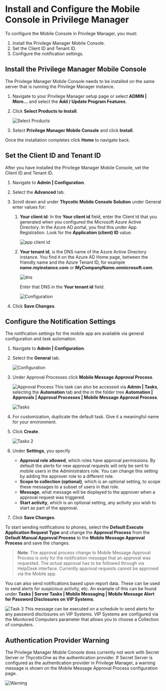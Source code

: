 [title]: # (Configure the Console)
[tags]: # (mobile)
[priority]: # (15003)
# Install and Configure the Mobile Console in Privilege Manager

To configure the Mobile Console in Privilege Manager, you must:

1. Install the Privilege Manager Mobile Console.
1. Set the Client ID and Tenant ID.
1. Configure the notification settings.

## Install the Privilege Manager Mobile Console

The Privilege Manager Mobile Console needs to be installed on the same server that is running the Privilege Manager instance.

1. Navigate to your Privilege Manager setup page or select __ADMIN | More...__ and select the __Add / Update Program Features__.
1. Click __Select Products to Install__.

   ![Select Products](images/mobile-console-1.png "Select the mobile console from the product list")
1. Select __Privilege Manager Mobile Console__ and click __Install__.

Once the installation completes click __Home__ to navigate back.

## Set the Client ID and Tenant ID

After you have installed the Privilege Manager Mobile Console, set the Client ID and Tenant ID.

1. Navigate to __Admin | Configuration__.
1. Select the __Advanced__ tab.
1. Scroll down and under __Thycotic Mobile Console Solution__ under General enter values for:

   1. __Your client id__: In the __Your client id__ field, enter the Client Id that you generated when you configured the Microsoft Azure Active Directory. In the Azure AD portal, you find this under App Registration. Look for the __Application (client) ID__ value.

      ![app client id](images/az-ad-4-2.png "Value for Your client id from the Azure AD app registration page")
   1. __Your tenant id__, is the DNS name of the Azure Active Directory instance. You find it on the Azure AD Home page, between the friendly name and the Azure Tenant ID, for example __name.myinstance.com__ or __MyCompanyName.onmicrosoft.com__.

      ![dns](images/dns.png "DNS to be entered as a the Your tenant id value in Privilege Manager")

      Enter that DNS in the __Your tenant id__ field.

      ![Configuration](images/cfg-3.png "Thycotic Mobile Console Solution configuration")
1. Click __Save Changes__.

## Configure the Notification Settings

The notification settings for the mobile app are available via general configuration and task automation.

1. Navigate to __Admin | Configuration__.
1. Select the __General__ tab.

   ![Configuration](images/cfg-1.png "Configuration General")
1. Under Approval Processes click __Mobile Message Approval Process__.

   ![Approval Process](images/cfg-2.png "Mobile message approval process")
   This task can also be accessed via __Admin | Tasks__, selecting the __Automation__ tab and the in the folder tree __Automation | Approvals | Approval Processes | Mobile Message Approval Process__.

   ![Tasks](images/console-1.png "Creating/Editing the automation task")
1. For customization, duplicate the default task. Give it a meaningful name for your environment.
1. Click __Create__.

   ![Tasks 2](images/console-2.png "Editing the task")
1. Under __Settings__, you specify

   * __Approval role allowed__, which roles have approval permissions. By default the alerts for new approval requests will only be sent to mobile users in the Administrators role. You can change this setting by adding the approver role to a different role.
   * __Scope to collection (optional)__, which is an optional setting, to scope these messages to a subset of users in that role.
   * __Message__, what message will be displayed to the approver when a approval request was triggered.
   * __Start activity__, which is an optional setting, any activity you wish to start as part of the approval.
1. Click __Save Changes__.

To start sending notifications to phones, select the __Default Execute Application Request Type__ and change the __Approval Process__ from the __Default Manual Approval Process__ to the __Mobile Message Approval Process__ and save the changes.

>**Note**: The approval process change to Mobile Message Approval Process is only for the notification message that an approval was requested. The actual approval has to be followed through via HelpDesk interface. Currently approval requests cannot be approved via the Mobile app.

You can also send notifications based upon report data. These can be used to send alerts for suspicious activity, etc. An example of this can be found under __Tasks | Server Tasks | Mobile Messaging | Mobile Message Alert for Password Disclosures on VIP Systems__.

   ![Task 3](images/console-3.png "Mobile Message Alert for Password Disclosures on VIP Systems")
This message can be executed on a schedule to send alerts for any password disclosures on VIP Systems. VIP Systems are configured via the Monitored Computers parameter that allows you to choose a Collection of computers.

## Authentication Provider Warning

The Privilege Manager Mobile Console does currently not work with Secret Server or ThycoticOne as the authentication provider. If Secret Server is configured as the authentication provider in Privilege Manager, a warning message is shown on the Mobile Message Approval Process configuration page.

![Warning](images/auth-provider-warning.png "Secret Server Authentication Provider warning")

